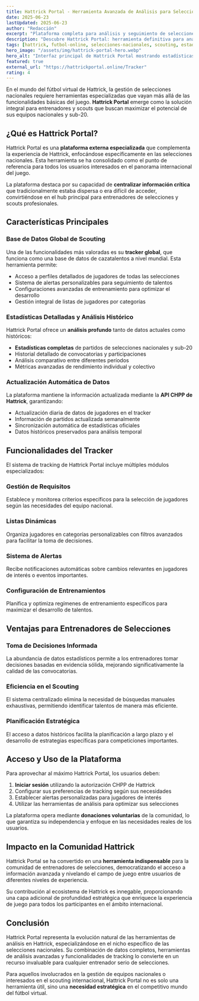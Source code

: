 ```yaml
---
title: Hattrick Portal - Herramienta Avanzada de Análisis para Selecciones Nacionales
date: 2025-06-23
lastUpdated: 2025-06-23
author: "Redacción"
excerpt: "Plataforma completa para análisis y seguimiento de selecciones nacionales en Hattrick con base de datos global de scouting."
description: "Descubre Hattrick Portal: herramienta definitiva para análisis de selecciones nacionales y sub-20, con tracker global y estadísticas detalladas."
tags: [hattrick, futbol-online, selecciones-nacionales, scouting, estadisticas]
hero_image: "/assets/img/hattrick-portal-hero.webp"
hero_alt: "Interfaz principal de Hattrick Portal mostrando estadísticas de selecciones nacionales."
featured: true
external_url: "https://hattrickportal.online/Tracker"
rating: 4
---
```


En el mundo del fútbol virtual de Hattrick, la gestión de selecciones nacionales requiere herramientas especializadas que vayan más allá de las funcionalidades básicas del juego. **Hattrick Portal** emerge como la solución integral para entrenadores y scouts que buscan maximizar el potencial de sus equipos nacionales y sub-20.

## ¿Qué es Hattrick Portal?

Hattrick Portal es una **plataforma externa especializada** que complementa la experiencia de Hattrick, enfocándose específicamente en las selecciones nacionales. Esta herramienta se ha consolidado como el punto de referencia para todos los usuarios interesados en el panorama internacional del juego.

La plataforma destaca por su capacidad de **centralizar información crítica** que tradicionalmente estaba dispersa o era difícil de acceder, convirtiéndose en el hub principal para entrenadores de selecciones y scouts profesionales.

## Características Principales

### Base de Datos Global de Scouting

Una de las funcionalidades más valoradas es su **tracker global**, que funciona como una base de datos de cazatalentos a nivel mundial. Esta herramienta permite:

- Acceso a perfiles detallados de jugadores de todas las selecciones
- Sistema de alertas personalizables para seguimiento de talentos
- Configuraciones avanzadas de entrenamiento para optimizar el desarrollo
- Gestión integral de listas de jugadores por categorías

### Estadísticas Detalladas y Análisis Histórico

Hattrick Portal ofrece un **análisis profundo** tanto de datos actuales como históricos:

- **Estadísticas completas** de partidos de selecciones nacionales y sub-20
- Historial detallado de convocatorias y participaciones
- Análisis comparativo entre diferentes períodos
- Métricas avanzadas de rendimiento individual y colectivo

### Actualización Automática de Datos

La plataforma mantiene la información actualizada mediante la **API CHPP de Hattrick**, garantizando:

- Actualización diaria de datos de jugadores en el tracker
- Información de partidos actualizada semanalmente
- Sincronización automática de estadísticas oficiales
- Datos históricos preservados para análisis temporal

## Funcionalidades del Tracker

El sistema de tracking de Hattrick Portal incluye múltiples módulos especializados:

### Gestión de Requisitos

Establece y monitorea criterios específicos para la selección de jugadores según las necesidades del equipo nacional.

### Listas Dinámicas

Organiza jugadores en categorías personalizables con filtros avanzados para facilitar la toma de decisiones.

### Sistema de Alertas

Recibe notificaciones automáticas sobre cambios relevantes en jugadores de interés o eventos importantes.

### Configuración de Entrenamientos

Planifica y optimiza regímenes de entrenamiento específicos para maximizar el desarrollo de talentos.

## Ventajas para Entrenadores de Selecciones

### Toma de Decisiones Informada

La abundancia de datos estadísticos permite a los entrenadores tomar decisiones basadas en evidencia sólida, mejorando significativamente la calidad de las convocatorias.

### Eficiencia en el Scouting

El sistema centralizado elimina la necesidad de búsquedas manuales exhaustivas, permitiendo identificar talentos de manera más eficiente.

### Planificación Estratégica

El acceso a datos históricos facilita la planificación a largo plazo y el desarrollo de estrategias específicas para competiciones importantes.

## Acceso y Uso de la Plataforma

Para aprovechar al máximo Hattrick Portal, los usuarios deben:

1. **Iniciar sesión** utilizando la autorización CHPP de Hattrick
2. Configurar sus preferencias de tracking según sus necesidades
3. Establecer alertas personalizadas para jugadores de interés
4. Utilizar las herramientas de análisis para optimizar sus selecciones

La plataforma opera mediante **donaciones voluntarias** de la comunidad, lo que garantiza su independencia y enfoque en las necesidades reales de los usuarios.

## Impacto en la Comunidad Hattrick

Hattrick Portal se ha convertido en una **herramienta indispensable** para la comunidad de entrenadores de selecciones, democratizando el acceso a información avanzada y nivelando el campo de juego entre usuarios de diferentes niveles de experiencia.

Su contribución al ecosistema de Hattrick es innegable, proporcionando una capa adicional de profundidad estratégica que enriquece la experiencia de juego para todos los participantes en el ámbito internacional.

## Conclusión

Hattrick Portal representa la evolución natural de las herramientas de análisis en Hattrick, especializándose en el nicho específico de las selecciones nacionales. Su combinación de datos completos, herramientas de análisis avanzadas y funcionalidades de tracking lo convierte en un recurso invaluable para cualquier entrenador serio de selecciones.

Para aquellos involucrados en la gestión de equipos nacionales o interesados en el scouting internacional, Hattrick Portal no es solo una herramienta útil, sino una **necesidad estratégica** en el competitivo mundo del fútbol virtual.
